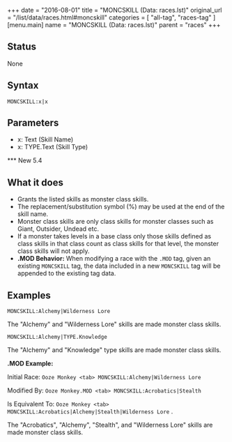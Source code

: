 +++
date = "2016-08-01"
title = "MONCSKILL (Data: races.lst)"
original_url = "/list/data/races.html#moncskill"
categories = [ "all-tag", "races-tag" ]
[menu.main]
    name = "MONCSKILL (Data: races.lst)"
    parent = "races"
+++

## Status

None

## Syntax

`MONCSKILL:x|x`

## Parameters

-   x: Text (Skill Name)
-   x: TYPE.Text (Skill Type)



<span id="moncskill"></span> \*\*\* New 5.4

What it does
------------

-   Grants the listed skills as monster class skills.
-   The replacement/substitution symbol (%) may be used at the end of
    the skill name.
-   Monster class skills are only class skills for monster classes such
    as Giant, Outsider, Undead etc.
-   If a monster takes levels in a base class only those skills defined
    as class skills in that class count as class skills for that level,
    the monster class skills will not apply.
-   **.MOD Behavior:** When modifying a race with the `.MOD` tag, given
    an existing `MONCSKILL` tag, the data included in a new `MONCSKILL`
    tag will be appended to the existing tag data.

Examples
--------

`MONCSKILL:Alchemy|Wilderness Lore`

The "Alchemy" and "Wilderness Lore" skills are made monster class
skills.

`MONCSKILL:Alchemy|TYPE.Knowledge`

The "Alchemy" and "Knowledge" type skills are made monster class skills.

**.MOD Example:**

Initial Race: `Ooze Monkey <tab> MONCSKILL:Alchemy|Wilderness Lore`

Modified By: `Ooze Monkey.MOD <tab> MONCSKILL:Acrobatics|Stealth`

Is Equivalent To:
`Ooze Monkey <tab> MONCSKILL:Acrobatics|Alchemy|Stealth|Wilderness Lore`
.

The "Acrobatics", "Alchemy", "Stealth", and "Wilderness Lore" skills are
made monster class skills.

